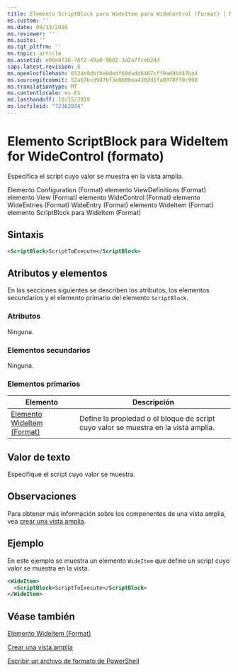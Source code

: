 ```yaml
---
title: Elemento ScriptBlock para WideItem para WideControl (Format) | Microsoft Docs
ms.custom: ''
ms.date: 09/13/2016
ms.reviewer: ''
ms.suite: ''
ms.tgt_pltfrm: ''
ms.topic: article
ms.assetid: e00e8f36-76f2-49a0-9b02-3a2a7fceb2dd
caps.latest.revision: 8
ms.openlocfilehash: 6534e9dbfbe0dedf60dadd6467cff9ad9b447ba4
ms.sourcegitcommit: 52a67bcd9d7bf3e8600ea4302d1fa8970ff9c998
ms.translationtype: MT
ms.contentlocale: es-ES
ms.lasthandoff: 10/15/2019
ms.locfileid: "72362034"
---
```

# <a name="scriptblock-element-for-wideitem-for-widecontrol-format"></a>Elemento ScriptBlock para WideItem for WideControl (formato)

Especifica el script cuyo valor se muestra en la vista amplia.

Elemento Configuration (Format) elemento ViewDefinitions (Format) elemento View (Format) elemento WideControl (Format) elemento WideEntries (Format) WideEntry (Format) elemento WideItem (Format) elemento ScriptBlock para WideItem (Format)

## <a name="syntax"></a>Sintaxis

```xml
<ScriptBlock>ScriptToExecute</ScriptBlock>
```

## <a name="attributes-and-elements"></a>Atributos y elementos

En las secciones siguientes se describen los atributos, los elementos secundarios y el elemento primario del elemento `ScriptBlock`.

### <a name="attributes"></a>Atributos

Ninguna.

### <a name="child-elements"></a>Elementos secundarios

Ninguna.

### <a name="parent-elements"></a>Elementos primarios

|Elemento|Descripción|
|-------------|-----------------|
|[Elemento WideItem (Format)](./wideitem-element-for-widecontrol-format.md)|Define la propiedad o el bloque de script cuyo valor se muestra en la vista amplia.|

## <a name="text-value"></a>Valor de texto

Especifique el script cuyo valor se muestra.

## <a name="remarks"></a>Observaciones

Para obtener más información sobre los componentes de una vista amplia, vea [crear una vista amplia](./creating-a-wide-view.md).

## <a name="example"></a>Ejemplo

En este ejemplo se muestra un elemento `WideItem` que define un script cuyo valor se muestra en la vista.

```xml
<WideItem>
  <ScriptBlock>ScriptToExecute</ScriptBlock>
</WideItem>
```

## <a name="see-also"></a>Véase también

[Elemento WideItem (Format)](./wideitem-element-for-widecontrol-format.md)

[Crear una vista amplia](./creating-a-wide-view.md)

[Escribir un archivo de formato de PowerShell](./writing-a-powershell-formatting-file.md)
